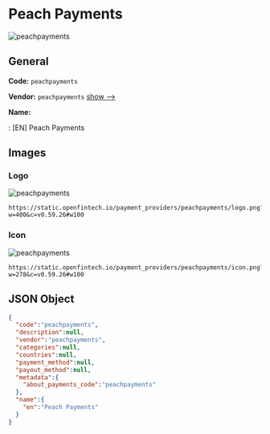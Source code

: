 
# Peach Payments 
![peachpayments](https://static.openfintech.io/payment_providers/peachpayments/logo.png?w=400&c=v0.59.26#w100)  

## General 
 
**Code:** `peachpayments` 
 
**Vendor:** `peachpayments` [show -->](/vendors/peachpayments/) 
 
**Name:** 
 
:	[EN] Peach Payments 
 

## Images 

### Logo 
 
![peachpayments](https://static.openfintech.io/payment_providers/peachpayments/logo.png?w=400&c=v0.59.26#w100)  

```
https://static.openfintech.io/payment_providers/peachpayments/logo.png?w=400&c=v0.59.26#w100
```  

### Icon 
 
![peachpayments](https://static.openfintech.io/payment_providers/peachpayments/icon.png?w=278&c=v0.59.26#w100)  

```
https://static.openfintech.io/payment_providers/peachpayments/icon.png?w=278&c=v0.59.26#w100
```  

## JSON Object 

```json
{
  "code":"peachpayments",
  "description":null,
  "vendor":"peachpayments",
  "categories":null,
  "countries":null,
  "payment_method":null,
  "payout_method":null,
  "metadata":{
    "about_payments_code":"peachpayments"
  },
  "name":{
    "en":"Peach Payments"
  }
}
```  
